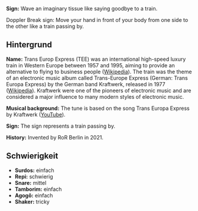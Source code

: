**Sign:** Wave an imaginary tissue like saying goodbye to a train.

Doppler Break sign: Move your hand in front of your body from one side to the
other like a train passing by.

## Hintergrund

**Name:** Trans Europ Express (TEE) was an international high-speed luxury train
in Western Europe between 1957 and 1995, aiming to provide an alternative to
flying to business people
([Wikipedia](https://en.wikipedia.org/wiki/Trans_Europ_Express)). The train was
the theme of an electronic music album called Trans-Europe Express (German:
Trans Europa Express) by the German band Kraftwerk, released in 1977
([Wikipedia](https://en.wikipedia.org/wiki/Trans-Europe_Express_(album))).
Kraftwerk were one of the pioneers of electronic music and are considered a
major influence to many modern styles of electronic music.

**Musical background:** The tune is based on the song Trans Europa Express by
Kraftwerk ([YouTube](https://www.youtube.com/watch?v=XMVokT5e0zs)).

**Sign:** The sign represents a train passing by.

**History:** Invented by RoR Berlin in 2021.

## Schwierigkeit

* **Surdos:** einfach
* **Repi:** schwierig
* **Snare:** mittel
* **Tamborim:** einfach
* **Agogô:** einfach
* **Shaker:** tricky

